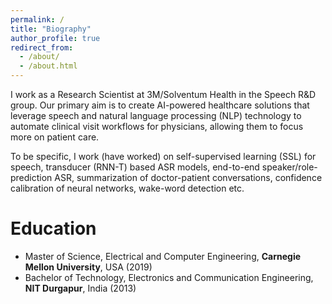 ```yaml
---
permalink: /
title: "Biography"
author_profile: true
redirect_from:
  - /about/
  - /about.html
---
```


I work as a Research Scientist at 3M/Solventum Health in the Speech R&D group. Our primary aim is to create AI-powered healthcare solutions that leverage speech and natural language processing (NLP) technology to automate clinical visit workflows for physicians, allowing them to focus more on patient care.

To be specific, I work (have worked) on self-supervised learning (SSL) for speech, transducer (RNN-T) based ASR models, end-to-end speaker/role-prediction ASR, summarization of doctor-patient conversations, confidence calibration of neural networks, wake-word detection etc.

Education
======
* Master of Science, Electrical and Computer Engineering, **Carnegie Mellon University**, USA (2019)
* Bachelor of Technology, Electronics and Communication Engineering, **NIT Durgapur**, India (2013)